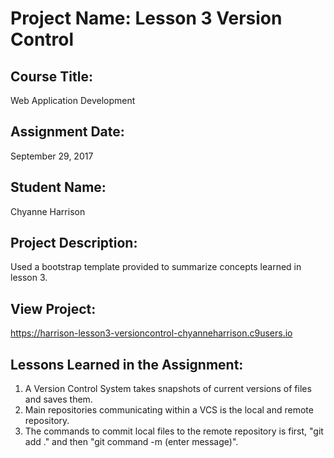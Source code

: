 # Project Name:  Lesson 3 Version Control


## Course Title:
Web Application Development

## Assignment Date:  
September 29, 2017

## Student Name:  
Chyanne Harrison

## Project Description:
Used a bootstrap template provided to summarize concepts learned in lesson 3.

## View Project:
https://harrison-lesson3-versioncontrol-chyanneharrison.c9users.io

## Lessons Learned in the Assignment:
1. A Version Control System takes snapshots of current versions of files and saves them.
2. Main repositories communicating within a VCS is the local and remote repository.
3. The commands to commit local files to the remote repository is first, "git add ." and then "git command -m (enter message)".

